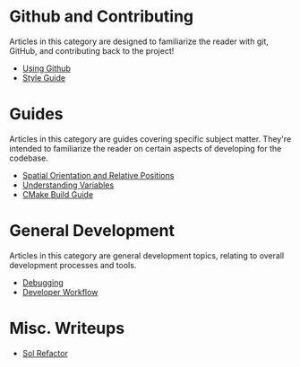 # Github and Contributing
Articles in this category are designed to familiarize the reader with git, GitHub, and contributing back to the project!

  * [Using Github](https://github.com/LandSandBoat/server/wiki/Using-Github)
  * [Style Guide](https://github.com/LandSandBoat/server/blob/release/CONTRIBUTING.md#style-guide)

# Guides
Articles in this category are guides covering specific subject matter. They're intended to familiarize the reader on certain aspects of developing for the codebase.

  * [Spatial Orientation and Relative Positions](https://github.com/LandSandBoat/server/wiki/Spatial-Orientation-and-Relative-Positions)
  * [Understanding Variables](https://github.com/LandSandBoat/server/wiki/Understanding-variables-%E2%80%94-a-brief-guide)
  * [CMake Build Guide](https://github.com/LandSandBoat/server/wiki/CMake-Build-Guide)

# General Development
Articles in this category are general development topics, relating to overall development processes and tools.

  * [Debugging](https://github.com/LandSandBoat/server/wiki/Debugging)
  * [Developer Workflow](https://github.com/LandSandBoat/server/wiki/Developer-Workflow)

# Misc. Writeups
  * [Sol Refactor](https://github.com/LandSandBoat/server/wiki/Sol-Refactor)
